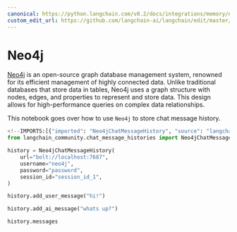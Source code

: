 ```yaml
---
canonical: https://python.langchain.com/v0.2/docs/integrations/memory/neo4j_chat_message_history/
custom_edit_url: https://github.com/langchain-ai/langchain/edit/master/docs/docs/integrations/memory/neo4j_chat_message_history.ipynb
---
```


# Neo4j

[Neo4j](https://en.wikipedia.org/wiki/Neo4j) is an open-source graph database management system, renowned for its efficient management of highly connected data. Unlike traditional databases that store data in tables, Neo4j uses a graph structure with nodes, edges, and properties to represent and store data. This design allows for high-performance queries on complex data relationships.

This notebook goes over how to use `Neo4j` to store chat message history.

```python
<!--IMPORTS:[{"imported": "Neo4jChatMessageHistory", "source": "langchain_community.chat_message_histories", "docs": "https://api.python.langchain.com/en/latest/chat_message_histories/langchain_community.chat_message_histories.neo4j.Neo4jChatMessageHistory.html", "title": "Neo4j"}]-->
from langchain_community.chat_message_histories import Neo4jChatMessageHistory

history = Neo4jChatMessageHistory(
    url="bolt://localhost:7687",
    username="neo4j",
    password="password",
    session_id="session_id_1",
)

history.add_user_message("hi!")

history.add_ai_message("whats up?")
```

```python
history.messages
```